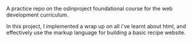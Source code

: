 A practice repo on the odinproject foundational course for the web development curriculum.

In this project, I implemented a wrap up on all i've learnt about html, and effectively use the markup language for building a basic recipe website.